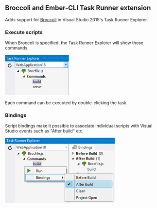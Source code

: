 ## Broccoli and Ember-CLI Task Runner extension

Adds support for [Broccoli](https://github.com/broccolijs/broccoli) in Visual Studio 2015's
Task Runner Explorer.

### Execute scripts

When Broccoli is specified, the Task Runner Explorer
will show those commands.

![Task list](art/task-list.png)

Each command can be executed by double-clicking the task.

### Bindings

Script bindings make it possible to associate individual scripts
with Visual Studio events such as "After build" etc.

![Visual Studio bindings](art/bindings.png)
